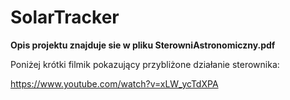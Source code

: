 # SolarTracker

**Opis projektu znajduje sie w pliku SterowniAstronomiczny.pdf**


Poniżej krótki filmik pokazujący przybliżone działanie sterownika:

https://www.youtube.com/watch?v=xLW_ycTdXPA

